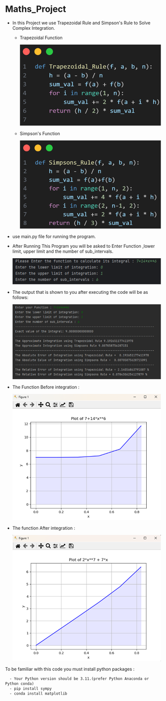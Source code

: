 # Maths_Project
-  In this Project we use Trapezoidal Rule and Simpson's Rule to Solve Complex Integration.
    - Trapezoidal Function
      
      ![](https://github.com/ahmdeltoky03/Maths_Project/blob/main/images/trapezoidal.png)
      
    - Simpson's Function
  
      ![](https://github.com/ahmdeltoky03/Maths_Project/blob/main/images/simpson's.png)
      
- use main.py file  for running the program.
- After Running This Program you will be asked to Enter Function ,lower  limit, upper limit and the number of sub_intervals.
  
  ![](https://github.com/ahmdeltoky03/Maths_Project/blob/main/images/data.png)

- The output that is shown to you  after executing the code will be as follows:

  ![](https://github.com/ahmdeltoky03/Maths_Project/blob/main/images/output.png)


- The Function Before integration :

  ![](https://github.com/ahmdeltoky03/Maths_Project/blob/main/images/func_before.png)
  
- The function After integration :

  ![](https://github.com/ahmdeltoky03/Maths_Project/blob/main/images/func_after.png)



To be familiar with this code you must install python packages :
 
      - Your Python version should be 3.11.(prefer Python Anaconda or Python conda)
      - pip install sympy
      - conda install matplotlib
